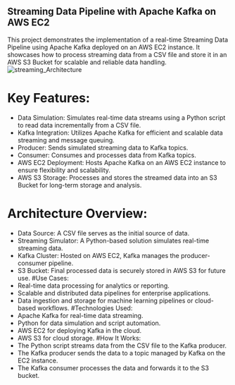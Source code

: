 ## Streaming Data Pipeline with Apache Kafka on AWS EC2
This project demonstrates the implementation of a real-time Streaming Data Pipeline using Apache Kafka deployed on an AWS EC2 instance. It showcases how to process streaming data from a CSV file and store it in an AWS S3 Bucket for scalable and reliable data handling.
![streaming_Architecture](https://github.com/user-attachments/assets/fd4fd145-531d-49d5-8709-39406170db36)

# Key Features:
- Data Simulation: Simulates real-time data streams using a Python script to read data incrementally from a CSV file.
- Kafka Integration: Utilizes Apache Kafka for efficient and scalable data streaming and message queuing.
- Producer: Sends simulated streaming data to Kafka topics.
- Consumer: Consumes and processes data from Kafka topics.
- AWS EC2 Deployment: Hosts Apache Kafka on an AWS EC2 instance to ensure flexibility and scalability.
- AWS S3 Storage: Processes and stores the streamed data into an S3 Bucket for long-term storage and analysis.
# Architecture Overview:
- Data Source: A CSV file serves as the initial source of data.
- Streaming Simulator: A Python-based solution simulates real-time streaming data.
- Kafka Cluster: Hosted on AWS EC2, Kafka manages the producer-consumer pipeline.
- S3 Bucket: Final processed data is securely stored in AWS S3 for future use.
#Use Cases:
- Real-time data processing for analytics or reporting.
- Scalable and distributed data pipelines for enterprise applications.
- Data ingestion and storage for machine learning pipelines or cloud-based workflows.
#Technologies Used:
- Apache Kafka for real-time data streaming.
- Python for data simulation and script automation.
- AWS EC2 for deploying Kafka in the cloud.
- AWS S3 for cloud storage.
#How It Works:
- The Python script streams data from the CSV file to the Kafka producer.
- The Kafka producer sends the data to a topic managed by Kafka on the EC2 instance.
- The Kafka consumer processes the data and forwards it to the S3 bucket.
